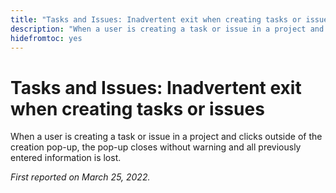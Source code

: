 ```yaml
---
title: "Tasks and Issues: Inadvertent exit when creating tasks or issues"
description: "When a user is creating a task or issue in a project and clicks outside of the creation pop-up, the pop-up closes without warning and all information that was entered is lost."
hidefromtoc: yes
---
```


# Tasks and Issues: Inadvertent exit when creating tasks or issues

When a user is creating a task or issue in a project and clicks outside of the creation pop-up, the pop-up closes without warning and all previously entered information is lost. 

_First reported on March 25, 2022._